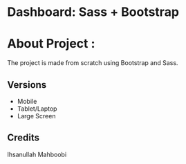 # Dashboard: Sass + Bootstrap


# About Project :
The project is made from scratch using Bootstrap and Sass.


## Versions

- Mobile
- Tablet/Laptop
- Large Screen

## Credits
Ihsanullah Mahboobi

